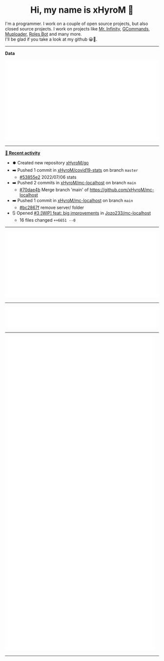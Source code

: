 <p align="center">
    <!-- <img src="https://avatars.githubusercontent.com/u/56601352" width="192" alt="hyro's pfp" /> -->
    <h1 align="center">Hi, my name is xHyroM 👋</h1>
</p>

I'm a programmer. I work on a couple of open source projects, but also closed source projects. I work on projects like [Mr. Infinity](https://discord.com/oauth2/authorize?client_id=720321585625694239&scope=bot%20applications.commands&permissions=8&redirect_uri=https://blobs.gq/imanager&prompt=consent&response_type=code), [GCommands](https://github.com/Garlic-Team/GCommands), [Muploader](https://github.com/xHyroM/Muploder), [Roles Bot](https://github.com/xHyroM/roles-bot) and many more.  
I'll be glad if you take a look at my github 😀👀.

___
**Data**

<img src="https://github.com/xHyroM/xHyroM/blob/master/.cache/base.svg">

___

**[📰 Recent activity](https://github.com/xHyroM)**
* ⏺️ Created new repository  [xHyroM/go](https://github.com/xHyroM/go)
* ➡️ Pushed 1 commit in [xHyroM/covid19-stats](https://github.com/xHyroM/covid19-stats) on branch `master`
  * [#53855e2](https://github.com/xHyroM/covid19-stats/commit/53855e2) 2022/07/06 stats
* ➡️ Pushed 2 commits in [xHyroM/mc-localhost](https://github.com/xHyroM/mc-localhost) on branch `main`
  * [#70dae4b](https://github.com/xHyroM/mc-localhost/commit/70dae4b) Merge branch &#39;main&#39; of https://github.com/xHyroM/mc-localhost
* ➡️ Pushed 1 commit in [xHyroM/mc-localhost](https://github.com/xHyroM/mc-localhost) on branch `main`
  * [#bc2867f](https://github.com/xHyroM/mc-localhost/commit/bc2867f) remove server/ folder
* 🔃 Opened [#3 [WIP] feat: big improvements](https://github.com/Jozo233/mc-localhost/pull/3) in [Jozo233/mc-localhost](https://github.com/Jozo233/mc-localhost)
  * 16 files changed `++6651 --0`


___

<img src="https://github.com/xHyroM/xHyroM/blob/master/.cache/isocalendar.svg">

___

<img src="https://github.com/xHyroM/xHyroM/blob/master/.cache/languages.svg">

___

<img src="https://github.com/xHyroM/xHyroM/blob/master/.cache/achievements.svg">

___
